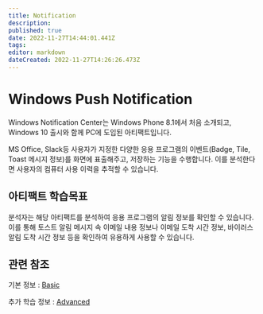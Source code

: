 ```yaml
---
title: Notification
description: 
published: true
date: 2022-11-27T14:44:01.441Z
tags: 
editor: markdown
dateCreated: 2022-11-27T14:26:26.473Z
---
```


# Windows Push Notification
Windows Notification Center는 Windows Phone 8.1에서 처음 소개되고, Windows 10 출시와 함께 PC에 도입된 아티팩트입니다.

MS Office, Slack등 사용자가 지정한 다양한 응용 프로그램의 이벤트(Badge, Tile, Toast 메시지 정보)를 화면에 표출해주고, 저장하는 기능을 수행합니다. 이를 분석한다면 사용자의 컴퓨터 사용 이력을 추적할 수 있습니다.


## 아티팩트 학습목표
분석자는 해당 아티팩트를 분석하여 응용 프로그램의 알림 정보를 확인할 수 있습니다. 이를 통해 토스트 알림 메시지 속 이메일 내용 정보나 이메일 도착 시간 정보, 바이러스 알림 도착 시간 정보 등을 확인하여 유용하게 사용할 수 있습니다.

## 관련 참조
기본 정보 : [Basic](/ko/Artifact/Notification/Basic)

추가 학습 정보 : [Advanced](/ko/Artifact/Notification/Advanced)